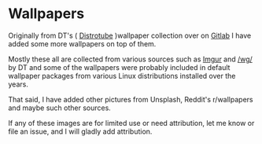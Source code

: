  # Wallpapers


Originally from DT's ( [Distrotube](https://www.youtube.com/c/DistroTube) )wallpaper collection over on [Gitlab](https://gitlab.com/dwt1/wallpapers) I have added some more wallpapers on top of them. 

Mostly these all are collected from various sources such as [Imgur](http://imgur.com) and [/wg/](http://4chan.org/wg) by DT and some of the wallpapers were probably included in default wallpaper packages from various Linux distributions installed over the years.

That said, I have added other pictures from Unsplash, Reddit's r/wallpapers and maybe such other sources. 

If any of these images are for limited use or need attribution, let me know or file an issue, and I will gladly add attribution. 



<!-- --------------------------------- -->




<!-- # DT's Wallpaper Collection

![Screenshot of my desktop](https://gitlab.com/dwt1/dotfiles/raw/master/.screenshots/dotfiles10.png) 

Possibly the most common question I get from viewers of my [Youtube channel](https://www.youtube.com/c/DistroTube) is "Hey, can you give me a link to your wallpaper?"  Well, I have collected these wallpapers over a number of years and have no idea where I got most of them.  I have also renamed them all (giving them a number) so I don't even have their original filename.  So I am uploading my entire wallpaper directory for those that want/need them. 

## Where Did I Get These?

I find wallpapers in a number of different locations but good places to check out include [Imgur](http://imgur.com) and [/wg/](http://4chan.org/wg).  Some of the wallpapers were probably included in default wallpaper packages from various Linux distributions that I have installed over the years.

## Style of Wallpapers

The vast majority of these wallpapers are nature and landscape photos.  There are a few abstract art wallpapers mixed in.


## Ownership

Because I downloaded most of these from sites like Imgur and /wg/, I have no way of knowing if there is a copyright on these images. If you find an image hosted in this repository that is yours and of limited use, please let me know and I will remove it.
 -->